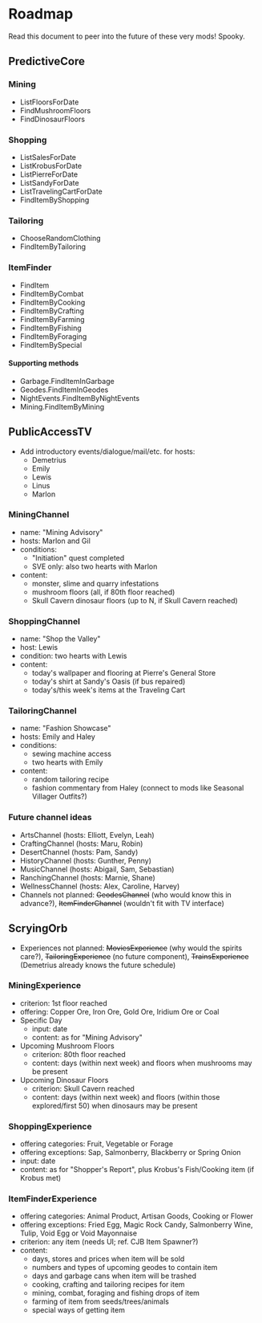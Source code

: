 # Roadmap

Read this document to peer into the future of these very mods! Spooky.

## PredictiveCore

### Mining

* ListFloorsForDate
* FindMushroomFloors
* FindDinosaurFloors

### Shopping

* ListSalesForDate
* ListKrobusForDate
* ListPierreForDate
* ListSandyForDate
* ListTravelingCartForDate
* FindItemByShopping

### Tailoring

* ChooseRandomClothing
* FindItemByTailoring

### ItemFinder

* FindItem
* FindItemByCombat
* FindItemByCooking
* FindItemByCrafting
* FindItemByFarming
* FindItemByFishing
* FindItemByForaging
* FindItemBySpecial

#### Supporting methods

* Garbage.FindItemInGarbage
* Geodes.FindItemInGeodes
* NightEvents.FindItemByNightEvents
* Mining.FindItemByMining

## PublicAccessTV

* Add introductory events/dialogue/mail/etc. for hosts:
	* Demetrius
	* Emily
	* Lewis
	* Linus
	* Marlon

### MiningChannel

* name: "Mining Advisory"
* hosts: Marlon and Gil
* conditions:
	* "Initiation" quest completed
	* SVE only: also two hearts with Marlon
* content:
	* monster, slime and quarry infestations
	* mushroom floors (all, if 80th floor reached)
	* Skull Cavern dinosaur floors (up to N, if Skull Cavern reached)

### ShoppingChannel

* name: "Shop the Valley"
* host: Lewis
* condition: two hearts with Lewis
* content:
	* today's wallpaper and flooring at Pierre's General Store
	* today's shirt at Sandy's Oasis (if bus repaired)
	* today's/this week's items at the Traveling Cart

### TailoringChannel

* name: "Fashion Showcase"
* hosts: Emily and Haley
* conditions:
	* sewing machine access
	* two hearts with Emily
* content:
	* random tailoring recipe
	* fashion commentary from Haley (connect to mods like Seasonal Villager Outfits?)
 
### Future channel ideas

* ArtsChannel (hosts: Elliott, Evelyn, Leah)
* CraftingChannel (hosts: Maru, Robin)
* DesertChannel (hosts: Pam, Sandy)
* HistoryChannel (hosts: Gunther, Penny)
* MusicChannel (hosts: Abigail, Sam, Sebastian)
* RanchingChannel (hosts: Marnie, Shane)
* WellnessChannel (hosts: Alex, Caroline, Harvey)
* Channels not planned: ~~GeodesChannel~~ (who would know this in advance?), ~~ItemFinderChannel~~ (wouldn't fit with TV interface)

## ScryingOrb

* Experiences not planned: ~~MoviesExperience~~ (why would the spirits care?), ~~TailoringExperience~~ (no future component), ~~TrainsExperience~~ (Demetrius already knows the future schedule)

### MiningExperience

* criterion: 1st floor reached
* offering: Copper Ore, Iron Ore, Gold Ore, Iridium Ore or Coal
* Specific Day
	* input: date
	* content: as for "Mining Advisory"
* Upcoming Mushroom Floors
	* criterion: 80th floor reached
	* content: days (within next week) and floors when mushrooms may be present
* Upcoming Dinosaur Floors
	* criterion: Skull Cavern reached
	* content: days (within next week) and floors (within those explored/first 50) when dinosaurs may be present

### ShoppingExperience

* offering categories: Fruit, Vegetable or Forage
* offering exceptions: Sap, Salmonberry, Blackberry or Spring Onion
* input: date
* content: as for "Shopper's Report", plus Krobus's Fish/Cooking item (if Krobus met)

### ItemFinderExperience

* offering categories: Animal Product, Artisan Goods, Cooking or Flower
* offering exceptions: Fried Egg, Magic Rock Candy, Salmonberry Wine, Tulip, Void Egg or Void Mayonnaise
* criterion: any item (needs UI; ref. CJB Item Spawner?)
* content:
	* days, stores and prices when item will be sold
	* numbers and types of upcoming geodes to contain item
	* days and garbage cans when item will be trashed
	* cooking, crafting and tailoring recipes for item
	* mining, combat, foraging and fishing drops of item
	* farming of item from seeds/trees/animals
	* special ways of getting item
